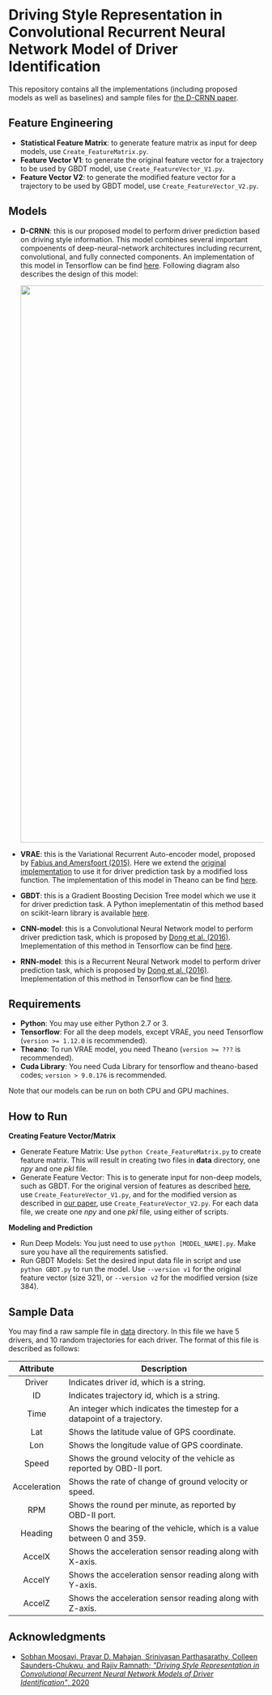 # Driving Style Representation in Convolutional Recurrent Neural Network Model of Driver Identification

This repository contains all the implementations (including proposed models as well as baselines) and sample files for [the D-CRNN paper](https://arxiv.org/abs/2102.05843). 

## Feature Engineering 
* __Statistical Feature Matrix__: to generate feature matrix as input for deep models, use ```Create_FeatureMatrix.py```. 
* __Feature Vector V1__: to generate the original feature vector for a trajectory to be used by GBDT model, use ```Create_FeatureVector_V1.py```. 
* __Feature Vector V2__: to generate the modified feature vector for a trajectory to be used by GBDT model, use ```Create_FeatureVector_V2.py```. 

## Models
* __D-CRNN__: this is our proposed model to perform driver prediction based on driving style information. This model combines several important compoenents of deep-neural-network architectures including recurrent, convolutional, and fully connected components. An implementation of this model in Tensorflow can be find [here](https://github.com/sobhan-moosavi/DCRNN/blob/master/DCRNN.py). Following diagram also describes the design of this model: <center><img src="/files/D-CRNN_2.png" width="1100"></center>

* __VRAE__: this is the Variational Recurrent Auto-encoder model, proposed by [Fabius and Amersfoort (2015)](https://arxiv.org/abs/1412.6581). Here we extend the [original implementation](https://github.com/y0ast/Variational-Recurrent-Autoencoder) to use it for driver prediction task by a modified loss function. The implementation of this model in Theano can be find [here](https://github.com/sobhan-moosavi/DCRNN/blob/master/VRAE.py). 

* __GBDT__: this is a Gradient Boosting Decision Tree model which we use it for driver prediction task. A Python imeplementatin of this method based on scikit-learn library is available [here](https://github.com/sobhan-moosavi/DCRNN/blob/master/GBDT.py). 

* __CNN-model__: this is a Convolutional Neural Network model to perform driver prediction task, which is proposed by [Dong et al. (2016)](https://arxiv.org/abs/1607.03611). Imeplementation of this method in Tensorflow can be find [here](https://github.com/sobhan-moosavi/DCRNN/blob/master/CNN_model.py). 

* __RNN-model__: this is a Recurrent Neural Network model to perform driver prediction task, which is proposed by [Dong et al. (2016)](https://arxiv.org/abs/1607.03611). Imeplementation of this method in Tensorflow can be find [here](https://github.com/sobhan-moosavi/DCRNN/blob/master/RNN_model.py). 

## Requirements
* __Python__: You may use either Python 2.7 or 3. 
* __Tensorflow__: For all the deep models, except VRAE, you need Tensorflow (```version >= 1.12.0``` is recommended). 
* __Theano__: To run VRAE model, you need Theano (```version >= ???``` is recommended). 
* __Cuda Library__: You need Cuda Library for tensorflow and theano-based codes; ```version > 9.0.176``` is recommended. 

Note that our models can be run on both CPU and GPU machines. 

## How to Run
__Creating Feature Vector/Matrix__
* Generate Feature Matrix: Use ```python Create_FeatureMatrix.py``` to create feature matrix. This will result in creating two files in __data__ directory, one _npy_ and one _pkl_ file. 
* Generate Feature Vector: This is to generate input for non-deep models, such as GBDT. For the original version of features as described [here](), use ```Create_FeatureVector_V1.py```, and for the modified version as described in [our paper](), use ```Create_FeatureVector_V2.py```. For each data file, we create one _npy_ and one _pkl_ file, using either of scripts. 

__Modeling and Prediction__
* Run Deep Models: You just need to use ```python [MODEL_NAME].py```. Make sure you have all the requirements satisfied. 
* Run GBDT Models: Set the desired input data file in script and use ```python GBDT.py``` to run the model. Use ```--version v1``` for the original feature vector (size 321), or ```--version v2``` for the modified version (size 384). 

## Sample Data
You may find a raw sample file in [data](https://github.com/sobhan-moosavi/DCRNN/tree/master/data) directory. In this file we have 5 drivers, and 10 random trajectories for each driver. The format of this file is described as follows: 

| Attribute | Description |
|:---------:|-------------|
|Driver| Indicates driver id, which is a string. |
|ID| Indicates trajectory id, which is a string. |
|Time| An integer which indicates the timestep for a datapoint of a trajectory. |
|Lat| Shows the latitude value of GPS coordinate. |
|Lon| Shows the longitude value of GPS coordinate. |
|Speed| Shows the ground velocity of the vehicle as reported by OBD-II port. |
|Acceleration| Shows the rate of change of ground velocity or speed. |
|RPM| Shows the round per minute, as reported by OBD-II port. |
|Heading| Shows the bearing of the vehicle, which is a value between 0 and 359. |
|AccelX| Shows the acceleration sensor reading along with X-axis. |
|AccelY| Shows the acceleration sensor reading along with Y-axis. |
|AccelZ| Shows the acceleration sensor reading along with Z-axis. |

<!--
## Sample Results
Following is the result of different models on a random sample set of 50 drivers, with 50 trajectories for each driver. For deep models, we report accuracy on both segment as well as trajectory, see the [paper](#) for details. 

| Model | Accuracy--Segment | Accuracy--Trajectory |
|:-----:|:-----------------:|:--------------------:|
| GBDT-V1| -- | 25.13% |
| GBDT-V2| -- | 49.24% |
| CNN-model | 42.83% | 59.90% |
| RNN-model | 55.45% | 70.73% |
| VRAE | 51.28% | 63.67% |
| D-CRNN | __62.94%__ | __78.00%__ |
-->


## Acknowledgments 
* [Sobhan Moosavi, Pravar D. Mahajan, Srinivasan Parthasarathy, Colleen Saunders-Chukwu, and Rajiv Ramnath; _"Driving Style Representation in Convolutional Recurrent Neural Network Models of Driver Identification"_, 2020](https://arxiv.org/abs/2102.05843)
